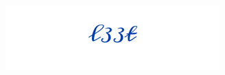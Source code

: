 <p align="center">
  <img
    src="https://raw.githubusercontent.com/73958319/73958319/main/signature.png"
  />
  <p
  <img
    src="https://raw.githubusercontent.com/73958319/73958319/main/rainbow.gif"
  />
  </p>
</p>
